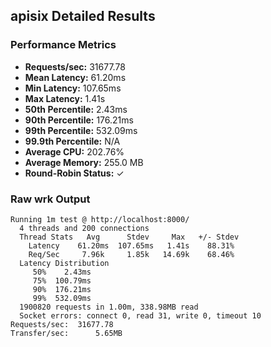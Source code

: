 ## apisix Detailed Results

### Performance Metrics
- **Requests/sec:** 31677.78
- **Mean Latency:** 61.20ms
- **Min Latency:** 107.65ms
- **Max Latency:** 1.41s
- **50th Percentile:** 2.43ms
- **90th Percentile:** 176.21ms
- **99th Percentile:** 532.09ms
- **99.9th Percentile:** N/A
- **Average CPU:** 202.76%
- **Average Memory:** 255.0 MB
- **Round-Robin Status:** ✓

### Raw wrk Output
```
Running 1m test @ http://localhost:8000/
  4 threads and 200 connections
  Thread Stats   Avg      Stdev     Max   +/- Stdev
    Latency    61.20ms  107.65ms   1.41s    88.31%
    Req/Sec     7.96k     1.85k   14.69k    68.46%
  Latency Distribution
     50%    2.43ms
     75%  100.79ms
     90%  176.21ms
     99%  532.09ms
  1900820 requests in 1.00m, 338.98MB read
  Socket errors: connect 0, read 31, write 0, timeout 10
Requests/sec:  31677.78
Transfer/sec:      5.65MB
```
